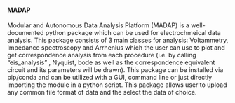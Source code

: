 #### MADAP

Modular and Autonomous Data Analysis Platform (MADAP) is a well-documented python package which can be used for electrochmeical data analysis. 
This package consists of 3 main classes for analysis: Voltammetry, Impedance spectroscopy and Arrhenius which the user can use to plot and get correspondence analysis from each procedure (i.e. by calling “eis_analysis” , Nyquist, bode as well as the correspondence equivalent circuit and its parameters will be drawn). 
This package can be installed via pip/conda and can be utilized with a GUI, command line or just directly importing the module in a python script. 
This package allows user to upload any common file format of data and the select the data of choice.
